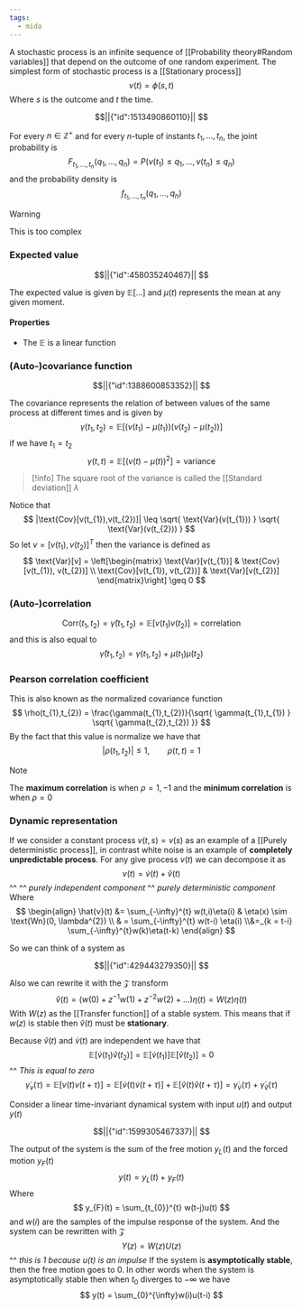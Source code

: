 ```yaml
---
tags:
  - mida
---
```

A stochastic process is an infinite sequence of [[Probability theory#Random variables]] that depend on the outcome of one random experiment. The simplest form of stochastic process is a [[Stationary process]]
$$
v(t) = \phi(s, t)
$$
Where $s$ is the outcome and $t$ the time.
```math
||{"id":1513490860110}||


```
For every $n \in \mathbb{Z}^{+}$ and for every $n$-tuple of instants $t_{1},\dots,t_{n}$, the joint probability is
$$
F_{t_{1},\dots,t_{n}} (q_{1},\dots,q_{n}) = P (v(t_{1}) \leq q_{1}, \dots, v(t_{n}) \leq q_{n})
$$
and the probability density is
$$
f_{t_{1},\dots,t_{n}} (q_{1},\dots,q_{n})
$$
>[!warning]
>This is too complex
### Expected value

```math
||{"id":458035240467}||


```
The expected value is given by $\mathbb E[\dots]$ and $\mu(t)$ represents the mean at any given moment.
#### Properties
- The $\mathbb E$ is a linear function
### (Auto-)covariance function

```math
||{"id":1388600853352}||


```
The covariance represents the relation of between values of the same process at different times and is given by 
$$
\gamma(t_{1},t_{2}) = \mathbb E[(v(t_{1}) - \mu(t_{1}))(v(t_{2}) - \mu(t_{2}))]
$$
if we have $t_{1} = t_{2}$
$$
\gamma(t,t) = \mathbb E[(v(t) - \mu(t))^{2}] = \text{variance}
$$
>[!info]
>The square root of the variance is called the [[Standard deviation]] $\lambda$

Notice that
$$
|\text{Cov}[v(t_{1}),v(t_{2})]| \leq \sqrt{ \text{Var}(v(t_{1})) } \sqrt{ \text{Var}(v(t_{2})) }
$$
So let $v = [v(t_{1}), v(t_{2})]^{T}$ then the variance is defined as
$$
\text{Var}[v] = \left[\begin{matrix}
\text{Var}[v(t_{1})]  & \text{Cov}[v(t_{1}), v(t_{2})] \\
\text{Cov}[v(t_{1}), v(t_{2})]  & \text{Var}[v(t_{2})] 
\end{matrix}\right] \geq 0
$$
### (Auto-)correlation
$$
\text{Corr}(t_{1},t_{2}) = \hat{\gamma}(t_{1},t_{2}) = \mathbb E[v(t_{1}) v(t_{2})] = \text{correlation}
$$
and this is also equal to
$$
\hat{\gamma}(t_{1},t_{2}) = \gamma (t_{1},t_{2}) + \mu(t_{1})\mu(t_{2})
$$
### Pearson correlation coefficient

This is also known as the normalized covariance function
$$
\rho(t_{1},t_{2}) = \frac{\gamma(t_{1},t_{2})}{\sqrt{ \gamma(t_{1},t_{1}) } \sqrt{ \gamma(t_{2},t_{2}) }}
$$
By the fact that this value is normalize we have that
$$
|\rho(t_{1},t_{2})| \leq 1, \qquad \rho(t,t) = 1
$$

>[!note]
>The **maximum correlation** is when $\rho = 1,-1$ and the **minimum correlation** is when $\rho = 0$
### Dynamic representation

If we consider a constant process $v(t,s) = v(s)$ as an example of a [[Purely deterministic process]], in contrast white noise is an example of **completely unpredictable process**. For any give process $v(t)$ we can decompose it as
$$
v(t) = \dot{v}(t) + \hat{v}(t)
$$
                                                            ^^     ^^ *purely independent component*
                                                            ^^  *purely deterministic component*
Where
$$
\begin{align}
\hat{v}(t) &= \sum_{-\infty}^{t} w(t,i)\eta(i) & \eta(x) \sim \text{Wn}(0, \lambda^{2}) \\
& = \sum_{-\infty}^{t} w(t-i) \eta(i) \\&=_{k = t-i} \sum_{-\infty}^{t}w(k)\eta(t-k)
\end{align}
$$

So we can think of a system as
```math
||{"id":429443279350}||


```
Also we can rewrite it with the $\mathcal Z$ transform
$$
\hat{v}(t) = (w(0) +z^{-1}w(1) + z^{-2}w(2) + \dots ) \eta(t) = W(z)\eta(t)
$$
With $W(z)$ as the [[Transfer function]] of a stable system. This means that if $w(z)$ is stable then $\hat{v}(t)$ must be **stationary**.

Because $\hat{v}(t)$ and $\dot{v}(t)$ are independent we have that
$$
\mathbb  E [\dot{v}(t_{1})\hat{v}(t_{2})] = \mathbb  E[\dot{v}(t_{1}) ] \mathbb E[\hat{v}(t_{2})] = 0
$$
																	^^ *This is equal to zero*
$$
\dot{\gamma}_{v} (\tau) = \mathbb E[v(t)v(t+\tau)] = \mathbb E[\dot{v}(t)\dot{v}(t+\tau)] + \mathbb E[\hat{v}(t)\hat{v}(t+\tau)] = \dot{\gamma}_{\dot{v}} (\tau) + \dot{\gamma}_{\hat{v}} (\tau)  
$$

Consider a linear time-invariant dynamical system with input $u(t)$ and output $y(t)$
```math
||{"id":1599305467337}||


```
The output of the system is the sum of the free motion $y_{L}(t)$ and the forced motion $y_{F}(t)$
$$
y(t) = y_{L}(t) + y_{F}(t)
$$
Where  
$$
y_{F}(t) = \sum_{t_{0}}^{t} w(t-j)u(t)
$$
and $w(i)$ are the samples of the impulse response of the system. And the system can be rewritten with $\mathcal Z$
$$
Y(z) = W(z)U(z)
$$
																	^^ *this is 1 because u(t) is an impulse*
If the system is **asymptotically stable**, then the free motion goes to $0$. In other words when the system is asymptotically stable then when $t_{0}$ diverges to $-\infty$ we have
$$
y(t) = \sum_{0}^{\infty}w(i)u(t-i)
$$
